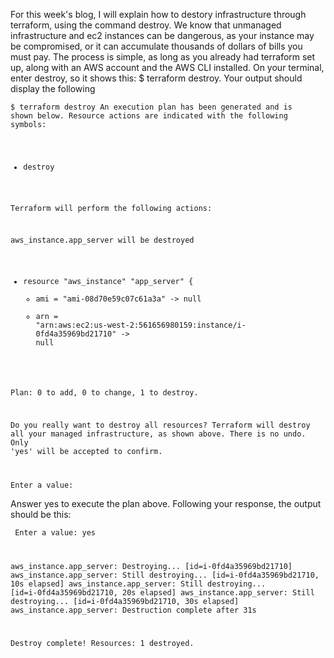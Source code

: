For this week's blog, I will explain how to destory infrastructure through terraform, using the command destroy. We know that unmanaged infrastructure and ec2 instances can be dangerous, as
your instance may be compromised, or it can accumulate thousands of dollars of bills you must pay. The process is simple, as long as you already had terraform set up,
along with an AWS account and the AWS CLI installed. On your terminal, enter destroy, so it shows this: $ terraform destroy. Your output should display the following


<code>$ terraform destroy
An execution plan has been generated and is shown below.
Resource actions are indicated with the following symbols:
  - destroy

  
  
Terraform will perform the following actions:

   aws_instance.app_server will be destroyed
  - resource "aws_instance" "app_server" {
      - ami                          = "ami-08d70e59c07c61a3a" -> null
      - arn                          = "arn:aws:ec2:us-west-2:561656980159:instance/i-0fd4a35969bd21710" -> null


Plan: 0 to add, 0 to change, 1 to destroy.

Do you really want to destroy all resources?
  Terraform will destroy all your managed infrastructure, as shown above.
  There is no undo. Only 'yes' will be accepted to confirm.

  Enter a value:</code>
  
  Answer yes to execute the plan above.
Following your response, the output should be this:

 <code> Enter a value: yes

aws_instance.app_server: Destroying... [id=i-0fd4a35969bd21710]
aws_instance.app_server: Still destroying... [id=i-0fd4a35969bd21710, 10s elapsed]
aws_instance.app_server: Still destroying... [id=i-0fd4a35969bd21710, 20s elapsed]
aws_instance.app_server: Still destroying... [id=i-0fd4a35969bd21710, 30s elapsed]
aws_instance.app_server: Destruction complete after 31s

Destroy complete! Resources: 1 destroyed. </code>
  
